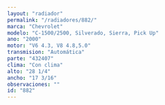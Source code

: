 ```yaml
---
layout: "radiador"
permalink: "/radiadores/882/"
marca: "Chevrolet"
modelo: "C-1500/2500, Silverado, Sierra, Pick Up"
ano: "2000"
motor: "V6 4.3, V8 4.8,5.0"
transmision: "Automática"
parte: "432407"
clima: "Con clima"
alto: "28 1/4"
ancho: "17 3/16"
observaciones: ""
id: "882"
---
```



